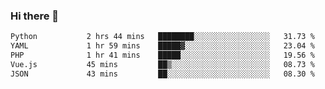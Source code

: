 ### Hi there 👋

<!--START_SECTION:waka-->

```txt
Python           2 hrs 44 mins   ████████░░░░░░░░░░░░░░░░░   31.73 %
YAML             1 hr 59 mins    █████▓░░░░░░░░░░░░░░░░░░░   23.04 %
PHP              1 hr 41 mins    █████░░░░░░░░░░░░░░░░░░░░   19.56 %
Vue.js           45 mins         ██▒░░░░░░░░░░░░░░░░░░░░░░   08.73 %
JSON             43 mins         ██░░░░░░░░░░░░░░░░░░░░░░░   08.30 %
```

<!--END_SECTION:waka-->

<!--
**Jonas-VanHaeken/Jonas-VanHaeken** is a ✨ _special_ ✨ repository because its `README.md` (this file) appears on your GitHub profile.

Here are some ideas to get you started:

- 🔭 I’m currently working on ...
- 🌱 I’m currently learning ...
- 👯 I’m looking to collaborate on ...
- 🤔 I’m looking for help with ...
- 💬 Ask me about ...
- 📫 How to reach me: ...
- 😄 Pronouns: ...
- ⚡ Fun fact: ...
-->
